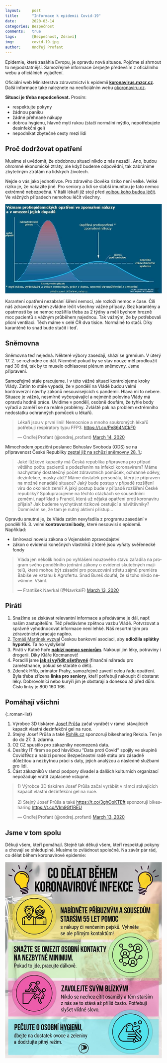 ```yaml
---
layout:     post
title:      "Informace k epidemii Covid-19"
date:       2020-03-14
categories: Bezpečnost
comments:   true
tags:       [Bezpečnost, Zdraví]
img:        covid-19.jpg
author:     Ondřej Profant
---
```


Epidemie, které zasáhla Evropu, je opravdu nová situace. Pojďme si shrnout to nejpodstatnější. Samozřejmě informace čerpejte především z oficiálního webu a oficiálních vyjádření.

<!--more-->

Oficiální web Ministerstva zdravotnictví k epidemii [**koronavirus.mzcr.cz**](https://koronavirus.mzcr.cz). Další informace také naleznete na neoficiálním webu [okoronaviru.cz](https://www.okoronaviru.cz).

**Situaci je třeba nepodceňovat.** Prosím:

- respektujte pokyny
- žádnou paniku
- žádné přehnané nákupy
- dobrou hygienu, hlavně mytí rukou (stačí normální mýdlo, nepotřebujete desinfekční gel)
- nepodnikat zbytečné cesty mezi lidi

## Proč dodržovat opatření

Musíme si uvědomit, že obdobnou situaci nikdo z nás nezažil. Ano, budou ohromné ekonomické ztráty, ale když budeme odpovědní, tak zabráníme zbytečným ztrátám na lidských životech.

Nejde o vás jako jednotlivce. Pro zdravého člověka riziko není velké. Velké riziko je, že nakazíte jiné. Pro seniory a lidi se slabší imunitou je tato nemoc extrémně nebezpečná. V Itálii lékaři již stojí před [volbou koho budou léčit](https://denikn.cz/313758/uprednostnete-mladsi-a-zdravejsi-pokyn-pomaha-kolabujicim-italskym-nemocnicim-vybrat-koho-zachranit/). Ve vážných případech nemohou léčit všechny.

![Průběh epidemie](/assets/img/posts/epidemie.jpg)

Karantení opatření nezabrání šíření nemoci, ale rozloží nemoc v čase. Čili náš zdravotní systém zvládne léčit všechny vážné případy. Bez karantény a opatrnosti by se nemoc rozšířila třeba za 2 týdny a měli bychom hrozně moc pacientů s vážným průběhem najednou. Tak vážným, že by potřebovali plicní ventilaci. Těch máme v celé ČR dva tisíce. Normálně to stačí. Díky karanténě to snad bude stačit i teď.

## Sněmovna

Sněmovna teď nejedná. Některé výbory zasedají, shází se gremium. V úterý 17. 2. se rozhodne co dál. Nicméně pokud by se stav nouze měl prodloužit nad 30 dní, tak by to muselo odhlasovat plénum sněmovny. Jsme připraveni. 

Samozřejmě stále pracujeme. I v této vážné situaci kontrolojeme kroky Vlády. Zatím to stále vypadá, že v pondělí na Vládě budou velmi kontroverzní návrhy zákonů nesouvisejících s pandemii. Hlava mi to nebere. Situace je vážná, nesmírně vyčerpávající a nejméně polovina Vlády má opravdu hodně práce. Uvidíme v pondělí, osobně doufám, že tyhle body vyřadí a zaměří se na reálné problémy. Zvláště pak na problém extrémního nedostatku ochranných pomůcek u lékařů.

<blockquote class="twitter-tweet"><p lang="cs" dir="ltr">Lékaři jsou v první linii! Nemocnice a mnoho soukromých lékařů potřebuji respiratory typu FFP3. <a href="https://t.co/Pe864NCkF0">https://t.co/Pe864NCkF0</a></p>&mdash; Ondřej Profant (@ondrej_profant) <a href="https://twitter.com/ondrej_profant/status/1238747768002314240?ref_src=twsrc%5Etfw">March 14, 2020</a></blockquote> <script async src="https://platform.twitter.com/widgets.js" charset="utf-8"></script> 

Mimochodem opoziční poslanec Bohuslav Svoboda (ODS) se na připravenost České Republiky [zeptal již na schůzi sněmovny 28. 1.](https://www.psp.cz/eknih/2017ps/stenprot/040schuz/s040160.htm#r8):

> Jaké lůžkové kapacity má Česká republika připravena pro případ většího počtu pacientů s podezřením na infekci koronavirem? Máme nachystaný dostatečný počet zdravotních pomůcek, ochranné oděvy, dezinfekce, masky atd.? Máme dostatek personálu, který je připraven na možné nenadálé situace? Jaký bude postup v případě rozšíření viru do okolních zemí? A jaký postup bude v případě rozšíření České republiky? Spolupracujeme na těchto otázkách se sousedními zeměmi, například s Francií, která už nějaká opatření proti koronaviru přijala? Jak budeme vychytávat rizikové cestující a návštěvníky? Domnívám se, že tam je nutný aktivní přístup...

Opravdu smutné je, že Vláda zatím nevyřadila z programu zasedání v pondělí 16. 3. velmi **kontrovorzní body**, které nesouvisí s epidemii. Například:

- šmírovací novelu zákona o Vojenském zpravodajství
- zákon o evidenci konečných vlastniků z které jsou vyňaty svěřenecké fondy

<blockquote class="twitter-tweet"><p lang="cs" dir="ltr">Vláda jen několik hodin po vyhlášení nouzového stavu zařadila na program svého pondělního jednání zákony o evidenci skutečných majitelů, které mohou být zásadní pro posuzování střetu zájmů premiéra Babiše ve vztahu k Agrofertu. Snad Bureš doufal, že si toho nikdo nevšimne. Všiml.</p>&mdash; František Navrkal (@NavrkalF) <a href="https://twitter.com/NavrkalF/status/1238503754405687297?ref_src=twsrc%5Etfw">March 13, 2020</a></blockquote> <script async src="https://platform.twitter.com/widgets.js" charset="utf-8"></script> 

## Piráti

1. Snažíme se získávat relevantní informace a předáváme je dál, např. našim zastupitelům. Též předáváme zpětnou vazbu Vládě. Potvrzovat a správně vyhodnocovat informace není lehké. Náš resortní tým pro zdravotnictví pracuje naplno.
2. [Tomáš Martínek vyzval](https://www.pirati.cz/tiskove-zpravy/cba-opatreni-martinek.html) Českou bankovní asociaci, aby **odložila splátky hypoték**. Ta ho vyslyšela!
3. Piráti v Kutné hoře [**nabízí pomoc seniorům**](https://www.facebook.com/PiratiKutnaHora/posts/1315397998660802?hc_location=ufi). Nakoupí jim léky, potraviny i drogerii. Díky Kláře Kocmanové! 
4. Poradili jsme [**jak si vyřídit ošetřovné**](https://www.facebook.com/photo.php?fbid=10218817811256937&set=a.1533172209836&type=3&theater) (finanční náhradu pro zaměstnance, pokud se staráte o děti).
5. Zdeněk Hřib, primátor Prahy, samozřejmě zavedl celou řadu opatření. Byla třeba zřízena **linka pro seniory**, kteří potřebují nakoupit či obstarat léky. Dobrovolníci nebo kurýři jim je obstarají a donesou až před dům. Číslo linky je 800 160 166.

## Pomáhají všichni

{:.roman-list}
1. Výrobce 3D tiskáren [Josef Průša](https://prusalab.cz) začal vyrábět v rámci stávajících kapacit vlastní dezinfekční gel na ruce.
2. Stejný Josef Průša a také [Rohlik.cz](http://rohlik.cz) sponzorují bikesharing Rekola. Ten je do do 27. 3. zdarma.
3. O2 CZ spustilo pro zákazníky neomezená data.
4. Desítky IT firem se pod hlavičkou "Data proti Covid" spojily ve skupině Covid19cz a nabízí pomoc Bezpečnostní radě státu pro zásadně důležitou a nezbytnou práci s daty, jejich analýzou a následně službami pro lidi.
5. Část zákazníků v rámci podpory divadel a dalších kulturních organizací nepožaduje vrátit zaplacené vstupné.

<blockquote class="twitter-tweet"><p lang="cs" dir="ltr">1) Výrobce 3D tiskáren Josef Průša začal vyrábět v rámci stávajících kapacit vlastní dezinfekční gel na ruce.<br><br>2) Stejný Josef Průša a také <a href="https://t.co/3ghOoKTEft">https://t.co/3ghOoKTEft</a> sponzorují bikesharing <a href="https://twitter.com/RekolaEU>@RekolaEU</a>. Ten je do do 27. 3. zdarma.<br><br>Skvělá práce! <a href="https://t.co/VIm9Gf1REU">https://t.co/VIm9Gf1REU</a></p>&mdash; Ondřej Profant (@ondrej_profant) <a href="https://twitter.com/ondrej_profant/status/1238521725194842113?ref_src=twsrc%5Etfw">March 13, 2020</a></blockquote> <script async src="https://platform.twitter.com/widgets.js" charset="utf-8"></script> 

## Jsme v tom spolu

Děkuji všem, kteří pomáhají. Stejně tak děkuji všem, kteří respektují pokyny a chovají se ohleduplně. Musíme to zvládnout společně. Na závěr pár rád, co dělat během koronavirové epidemie:

![Co dělat během epidemie](/assets/img/posts/co-delat-covid.jpg)
